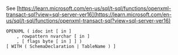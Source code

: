 See [https://learn.microsoft.com/en-us/sql/t-sql/functions/openxml-transact-sql?view=sql-server-ver16](https://learn.microsoft.com/en-us/sql/t-sql/functions/openxml-transact-sql?view=sql-server-ver16)
```
OPENXML ( idoc int [ in ]
    , rowpattern nvarchar [ in ]
    , [ flags byte [ in ] ] )
[ WITH ( SchemaDeclaration | TableName ) ]
```
